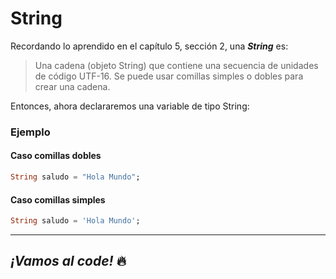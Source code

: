 
# String
Recordando lo aprendido en el capítulo 5, sección 2, una ***String*** es:
>Una cadena (objeto String) que contiene una secuencia de unidades de código UTF-16. Se puede usar comillas simples o dobles para crear una cadena.

Entonces, ahora declararemos una variable de tipo String:

### Ejemplo
#### Caso comillas dobles
```dart
String saludo = "Hola Mundo";
```

#### Caso comillas simples
```dart
String saludo = 'Hola Mundo';
```
---
## ***¡Vamos al code!*** 🔥
